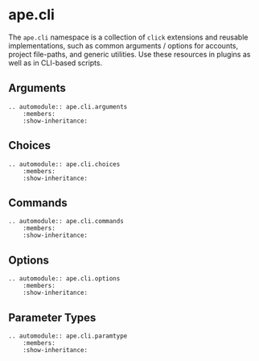 # ape.cli

The `ape.cli` namespace is a collection of `click` extensions and reusable implementations, such as common arguments /
options for accounts, project file-paths, and generic utilities. Use these resources in plugins as well as in CLI-based
scripts.

## Arguments

```{eval-rst}
.. automodule:: ape.cli.arguments
    :members:
    :show-inheritance:
```

## Choices

```{eval-rst}
.. automodule:: ape.cli.choices
    :members:
    :show-inheritance:
```

## Commands

```{eval-rst}
.. automodule:: ape.cli.commands
    :members:
    :show-inheritance:
```

## Options

```{eval-rst}
.. automodule:: ape.cli.options
    :members:
    :show-inheritance:
```

## Parameter Types

```{eval-rst}
.. automodule:: ape.cli.paramtype
    :members:
    :show-inheritance:
```
